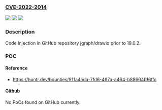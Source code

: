 ### [CVE-2022-2014](https://cve.mitre.org/cgi-bin/cvename.cgi?name=CVE-2022-2014)
![](https://img.shields.io/static/v1?label=Product&message=jgraph%2Fdrawio&color=blue)
![](https://img.shields.io/static/v1?label=Version&message=n%2Fa&color=blue)
![](https://img.shields.io/static/v1?label=Vulnerability&message=CWE-94%20Improper%20Control%20of%20Generation%20of%20Code&color=brighgreen)

### Description

Code Injection in GitHub repository jgraph/drawio prior to 19.0.2.

### POC

#### Reference
- https://huntr.dev/bounties/911a4ada-7fd6-467a-a464-b88604b16ffc

#### Github
No PoCs found on GitHub currently.

